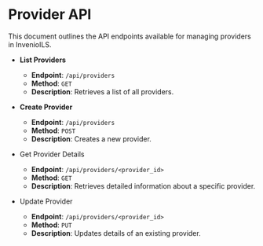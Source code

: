 # Provider API

This document outlines the API endpoints available for managing providers in InvenioILS.

* **List Providers**

    - **Endpoint**: `/api/providers`
    - **Method**: `GET`
    - **Description**: Retrieves a list of all providers.

* **Create Provider**

    - **Endpoint**: `/api/providers`
    - **Method**: `POST`
    - **Description**: Creates a new provider.

* Get Provider Details

    - **Endpoint**: `/api/providers/<provider_id>`
    - **Method**: `GET`
    - **Description**: Retrieves detailed information about a specific provider.

* Update Provider

    - **Endpoint**: `/api/providers/<provider_id>`
    - **Method**: `PUT`
    - **Description**: Updates details of an existing provider.

